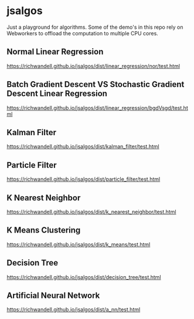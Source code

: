 # jsalgos
Just a playground for algorithms. 
Some of the demo's in this repo rely on Webworkers to offload the computation to multiple 
 CPU cores.

## Normal Linear Regression
https://richwandell.github.io/jsalgos/dist/linear_regression/nor/test.html

## Batch Gradient Descent VS Stochastic Gradient Descent Linear Regression
https://richwandell.github.io/jsalgos/dist/linear_regression/bgdVsgd/test.html

## Kalman Filter
https://richwandell.github.io/jsalgos/dist/kalman_filter/test.html

## Particle Filter
https://richwandell.github.io/jsalgos/dist/particle_filter/test.html

## K Nearest Neighbor
https://richwandell.github.io/jsalgos/dist/k_nearest_neighbor/test.html

## K Means Clustering
https://richwandell.github.io/jsalgos/dist/k_means/test.html

## Decision Tree
https://richwandell.github.io/jsalgos/dist/decision_tree/test.html

## Artificial Neural Network
https://richwandell.github.io/jsalgos/dist/a_nn/test.html